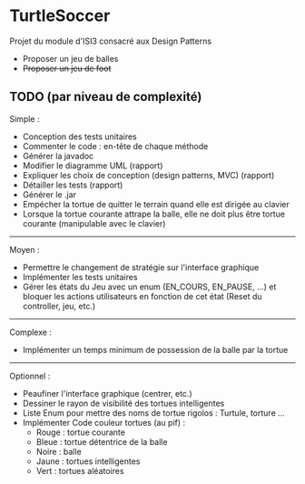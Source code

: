 # TurtleSoccer
Projet du module d'ISI3 consacré aux Design Patterns

* Proposer un jeu de balles
* ~~Proposer un jeu de foot~~

## TODO (par niveau de complexité)

Simple :
- Conception des tests unitaires
- Commenter le code : en-tête de chaque méthode
- Générer la javadoc
- Modifier le diagramme UML (rapport)
- Expliquer les choix de conception (design patterns, MVC) (rapport)
- Détailler les tests (rapport)
- Générer le .jar
- Empécher la tortue de quitter le terrain quand elle est dirigée au clavier
- Lorsque la tortue courante attrape la balle, elle ne doit plus être tortue courante (manipulable avec le clavier)
---
Moyen :
- Permettre le changement de stratégie sur l'interface graphique
- Implémenter les tests unitaires
- Gérer les états du Jeu avec un enum (EN_COURS, EN_PAUSE, ...) et bloquer les actions utilisateurs en fonction de cet état (Reset du controller, jeu, etc.)
---
Complexe :
- Implémenter un temps minimum de possession de la balle par la tortue
---
Optionnel :
- Peaufiner l'interface graphique (centrer, etc.)
- Dessiner le rayon de visibilité des tortues intelligentes
- Liste Enum pour mettre des noms de tortue rigolos : Turtule, torture ...
- Implémenter Code couleur tortues (au pif) :
  - Rouge : tortue courante
  - Bleue : tortue détentrice de la balle
  - Noire : balle
  - Jaune : tortues intelligentes
  - Vert : tortues aléatoires

